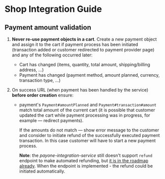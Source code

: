 # Shop Integration Guide

## Payment amount validation

  1. **Never re-use payment objects in a cart**.
  Create a new payment object and assign it to the cart if payment process has been initiated 
  (transaction added or customer redirected to payment provider page) and any of the following occurred later:
     
     - Cart has changed (items, quantity, total amount, shipping/billing address, ...)
     - Payment has changed (payment method, amount planned, currency, transaction type, ...)

  1. On success URL (when payment has been handled by the service) **before order creation** ensure:

     - payment's `Payment#amountPlanned` and `Payment#transaction#amount` match total amount of the current cart 
     (it is possible that customer updated the cart while payment processing was in progress, for example &mdash; redirect payments). 
     
       If the amounts do not match &mdash; show error message to the customer and consider to initiate refund 
       of the successfully executed payment transaction. In this case customer will have to start a new payment process. 
  
       **Note**: the _payone-integration-service_ still doesn't support `refund` endpoint to make automated refunding,
       but [it is in the roadmap already](https://github.com/commercetools/commercetools-payone-integration/issues/167).
       When the endpoint is implemented - the refund could be initiated automatically.
